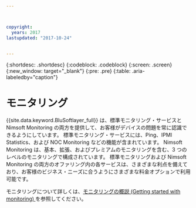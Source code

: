 ```yaml
---



copyright:
  years: 2017
lastupdated: "2017-10-24"


---
```


{:shortdesc: .shortdesc}
{:codeblock: .codeblock}
{:screen: .screen}
{:new_window: target="_blank"}
{:pre: .pre}
{:table: .aria-labeledby="caption"}

# モニタリング
{{site.data.keyword.BluSoftlayer_full}} は、標準モニタリング・サービスと Nimsoft Monitoring の両方を提供して、お客様がデバイスの問題を常に認識できるようにしています。 標準モニタリング・サービスには、Ping、IPMI Statistics、および NOC Monitoring などの機能が含まれています。 Nimsoft Monitoring は、基本、拡張、およびプレミアムのモニタリングを含む、3 つのレベルのモニタリングで構成されています。 標準モニタリングおよび Nimsoft Monitoring の両方のオファリング内の各サービスは、さまざまな利点を備えており、お客様のビジネス・ニーズに合うようにさまざまな料金オプションで利用可能です。

モニタリングについて詳しくは、[モニタリングの概説 (Getting started with monitoring) ](/docs/infrastructure/SLmonitoring/monitoring_index.html)を参照してください。

